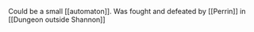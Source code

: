 Could be a small [[automaton]]. Was fought and defeated by [[Perrin]] in [[Dungeon outside Shannon]]